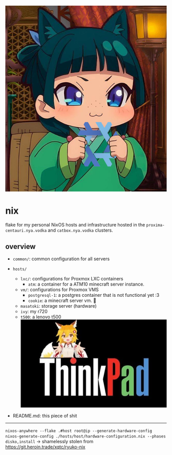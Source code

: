 ![img](assets/img.png)

# nix

flake for my personal NixOS hosts and infrastructure hosted in the `proxima-centauri.nya.vodka` and `catbox.nya.vodka` clusters.

## overview 

- `common/`: common configuration for all servers
- `hosts/`
    - `lxc/`: configurations for Proxmox LXC containers
        - `atm`: a container for a ATM10 minecraft server instance.
    - `vm/`: configurations for Proxmox VMS
        - `postgresql-1`: a postgres container that is not functional yet :3
        - `cookie`: a minecraft server vm. 🍪
    - `masatoki`: storage server (hardware)
    - `ivy`: my r720 
    - `t500`: a lenovo t500 <br>![img](assets/thinkpad.jpg)

- README.md: this piece of shit

---

`nixos-anywhere --flake .#host root@ip --generate-hardware-config nixos-generate-config ./hosts/host/hardware-configuration.nix --phases disko,install` -> shamelessly stolen from https://git.heroin.trade/xqtc/ryuko-nix 
